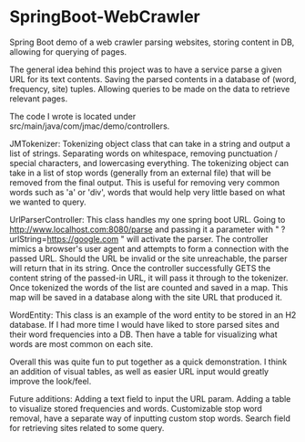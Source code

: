 # SpringBoot-WebCrawler
Spring Boot demo of a web crawler parsing websites, storing content in DB, allowing for querying of pages.

The general idea behind this project was to have a service parse a given URL for its text contents.
Saving the parsed contents in a database of (word, frequency, site) tuples.
Allowing queries to be made on the data to retrieve relevant pages.

The code I wrote is located under src/main/java/com/jmac/demo/controllers.

JMTokenizer:
  Tokenizing object class that can take in a string and output a list of strings. Separating words on whitespace, removing punctuation / special characters, and lowercasing everything.
  The tokenizing object can take in a list of stop words (generally from an external file) that will be removed from the final output. 
  This is useful for removing very common words such as 'a' or 'div', words that would help very little based on what we wanted to query.
  
UrlParserController:
  This class handles my one spring boot URL. Going to http://www.localhost.com:8080/parse and passing it a parameter with " ?urlString=https://google.com " will activate the parser.
  The controller mimics a browser's user agent and attempts to form a connection with the passed URL. Should the URL be invalid or the site unreachable, the parser will return that in its string. 
  Once the controller successfully GETS the content string of the passed-in URL, it will pass it through to the tokenizer. Once tokenized the words of the list are counted and saved in a map. 
  This map will be saved in a database along with the site URL that produced it.
  
WordEntity:
  This class is an example of the word entity to be stored in an H2 database. 
  If I had more time I would have liked to store parsed sites and their word frequencies into a DB. 
  Then have a table for visualizing what words are most common on each site.
  
  
Overall this was quite fun to put together as a quick demonstration. I think an addition of visual tables, as well as easier URL input would greatly improve the look/feel.

Future additions:
  Adding a text field to input the URL param.
  Adding a table to visualize stored frequencies and words.
  Customizable stop word removal, have a separate way of inputting custom stop words.
  Search field for retrieving sites related to some query. 
